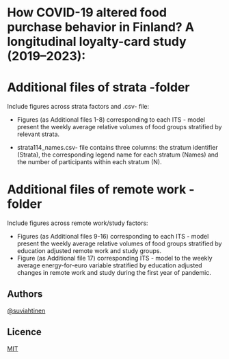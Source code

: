 # How COVID-19 altered food purchase behavior in Finland? A longitudinal loyalty-card study (2019–2023):

# Additional files of strata -folder

Include figures across strata factors and .csv- file:

* Figures (as Additional files 1-8) corresponding to each ITS - model present the weekly average relative volumes of food groups stratified by relevant strata.

* strata114\_names.csv- file contains three columns: the stratum identifier (Strata), the corresponding legend name for each stratum (Names) and the number of participants within each stratum (N).


# Additional files of remote work -folder 

Include figures across remote work/study factors:

* Figures (as Additional files 9-16) corresponding to each ITS - model present the weekly average relative volumes of food groups stratified by education adjusted remote work and study groups.
* Figure (as Additional file 17) corresponding ITS - model to the weekly average energy-for-euro variable stratified by education adjusted changes in remote work and study during the first year of pandemic.

## Authors



[@suviahtinen](https://www.github.com/suviahtinen)



## Licence



[MIT](https://choosealicense.com/licenses/mit/)

